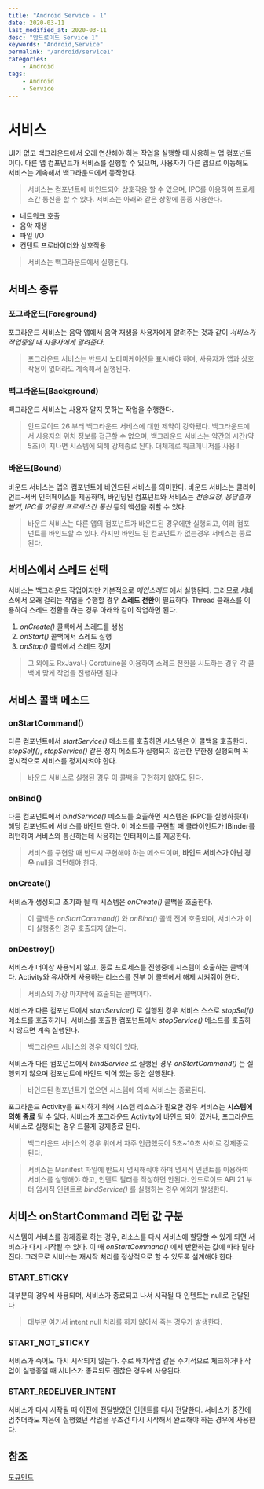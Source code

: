 ```yaml
---
title: "Android Service - 1"
date: 2020-03-11
last_modified_at: 2020-03-11
desc: "안드로이드 Service 1"
keywords: "Android,Service"
permalink: "/android/service1"
categories: 
    - Android
tags: 
    - Android
    - Service
---
```


# 서비스
UI가 없고 백그라운드에서 오래 연산해야 하는 작업을 실행할 때 사용하는 앱 컴포넌트 이다. 다른 앱 컴포넌트가 서비스를 실행할 수 있으며, 사용자가 다른 앱으로 이동해도 서비스는 계속해서 백그라운드에서 동작한다. 

> 서비스는 컴포넌트에 바인드되어 상호작용 할 수 있으며,  IPC를 이용하여 프로세스간 통신을 할 수 있다.
서비스는 아래와 같은 상황에 종종 사용한다.

* 네트워크 호출
* 음악 재생
* 파일 I/O
* 컨텐트 프로바이더와 상호작용

> 서비스는 백그라운드에서 실행된다.

## 서비스 종류

### 포그라운드(Foreground)

포그라운드 서비스는 음악 앱에서 음악 재생을 사용자에게 알려주는 것과 같이 _서비스가 작업중일 때 사용자에게 알려준다._

> 포그라운드 서비스는 반드시 노티피케이션을 표시해야 하며, 사용자가 앱과 상호작용이 없더라도 계속해서 실행된다.

### 백그라운드(Background)

백그라운드 서비스는 사용자 알지 못하는 작업을 수행한다.

> 안드로이드 26 부터 백그라운드 서비스에 대한 제약이 강화됐다. 백그라운드에서 사용자의 위치 정보를 접근할 수 없으며, 백그라운드 서비스는 약간의 시간(약 5초)이 지나면 시스템에 의해 강제종료 된다. 대체제로 워크매니저를 사용!!

### 바운드(Bound)

바운드 서비스는 앱의 컴포넌트에 바인드된 서비스를 의미한다. 바운드 서비스는 클라이언트-서버 인터페이스를 제공하며, 바인딩된 컴포넌트와 서비스는 _전송요청_, _응답결과받기_, _IPC를 이용한 프로세스간 통신_ 등의 액션을 취할 수 있다. 

> 바운드 서비스는 다른 앱의 컴포넌트가 바운드된 경우에만 실행되고, 여러 컴포넌트를 바인드할 수 있다. 하지만 바인드 된 컴포넌트가 없는경우 서비스는 종료된다.

## 서비스에서 스레드 선택

서비스는 백그라운드 작업이지만 기본적으로 _메인스레드_ 에서 실행된다. 그러므로 서비스에서 오래 걸리는 작업을 수행할 경우 **스레드 전환**이 필요하다. Thread 클래스를 이용하여 스레드 전환을 하는 경우 아래와 같이 작업하면 된다.

1. _onCreate()_ 콜백에서 스레드를 생성
2. _onStart()_ 콜백에서 스레드 실행
3. _onStop()_ 콜백에서 스레드 정지

> 그 외에도 RxJava나 Corotuine을 이용하여 스레드 전환을 시도하는 경우 각 콜백에 맞게 작업을 진행하면 된다.

## 서비스 콜백 메소드

### onStartCommand()

다른 컴포넌트에서 _startService()_ 메소드를 호출하면 시스템은 이 콜백을 호출한다. _stopSelf()_, _stopService()_ 같은 정지 메소드가 실행되지 않는한 무한정 실행되며 꼭 명시적으로 서비스를 정지시켜야 한다.

> 바운드 서비스로 실행된 경우 이 콜백을 구현하지 않아도 된다.

### onBind()

다른 컴포넌트에서 _bindService()_ 메소드를 호출하면 시스템은 (RPC를 실행하듯이) 해당 컴포넌트에 서비스를 바인드 한다. 이 메소드를 구현할 때 클라이언트가 IBinder를 리턴하여 서비스와 통신하는데 사용하는 인터페이스를 제공한다.

> 서비스를 구현할 때 반드시 구현해야 하는 메소드이며, **바인드 서비스가 아닌 경우** null을 리턴해야 한다.

### onCreate()

 서비스가 생성되고 초기화 될 때 시스템은 _onCreate()_ 콜백을 호출한다.
 > 이 콜백은 _onStartCommand()_ 와 _onBind()_ 콜백 전에 호출되며, 서비스가 이미 실행중인 경우 호출되지 않는다.

 ### onDestroy()

 서비스가 더이상 사용되지 않고, 종료 프로세스를 진행중에 시스템이 호출하는 콜백이다. Activity와 유사하게 사용하는 리소스를 전부 이 콜백에서 해제 시켜줘야 한다.

 > 서비스의 가장 마지막에 호출되는 콜백이다. 

 서비스가 다른 컴포넌트에서 _startService()_ 로 실행된 경우 서비스 스스로 _stopSelf()_ 메소드를 호출하거나, 서비스를 호출한 컴포넌트에서 _stopService()_ 메소드를 호출하지 않으면 계속 실행된다.

 > 백그라운드 서비스의 경우 제약이 있다.

 서비스가 다른 컴포넌트에서  _bindService_ 로 실행된 경우 _onStartCommand()_ 는 실행되지 않으며 컴포넌트에 바인드 되어 있는 동안 실행된다.

 > 바인드된 컴포넌트가 없으면 시스템에 의해 서비스는 종료된다.

포그라운드 Activity를 표시하기 위해 시스템 리소스가 필요한 경우 서비스는 **시스템에 의해 종료** 될 수 있다. 서비스가 포그라운드 Activity에 바인드 되어 있거나, 포그라운드 서비스로 실행되는 경우 드물게 강제종료 된다. 

> 백그라운드 서비스의 경우 위에서 자주 언급했듯이 5초~10초 사이로 강제종료 된다.

> 서비스는 Manifest 파일에 반드시 명시해줘야 하며 명시적 인텐트를 이용하여 서비스를 실행해야 하고, 인텐트 필터를 작성하면 안된다. 안드로이드 API 21 부터  암시적 인텐트로 _bindService()_ 를 실행하는 경우 예외가 발생한다.

## 서비스 onStartCommand 리턴 값 구분

시스템이 서비스를 강제종료 하는 경우, 리소스를 다시 서비스에 할당할 수 있게 되면 서비스가 다시 시작될 수 있다. 이 때 _onStartCommand()_ 에서 반환하는 값에 따라 달라진다. 그러므로 서비스는 재시작 처리를 정상적으로 할 수 있도록 설계해야 한다. 

### START_STICKY

대부분의 경우에 사용되며, 서비스가 종료되고 나서 시작될 때 인텐트는 null로 전달된다

> 대부분 여기서 intent null 처리를 하지 않아서 죽는 경우가 발생한다.

### START_NOT_STICKY

서비스가 죽어도 다시 시작되지 않는다. 주로 배치작업 같은 주기적으로 체크하거나 작업이 실행중일 때 서비스가 종료되도 괜찮은 경우에 사용된다.

### START_REDELIVER_INTENT

서비스가 다시 시작될 때 이전에 전달받았던 인텐트를 다시 전달한다. 서비스가 중간에 멈추더라도 처음에 실행했던 작업을 무조건 다시 시작해서 완료해야 하는 경우에 사용한다.

## 참조

[도큐먼트](https://developer.android.com/guide/components/services#Declaring)